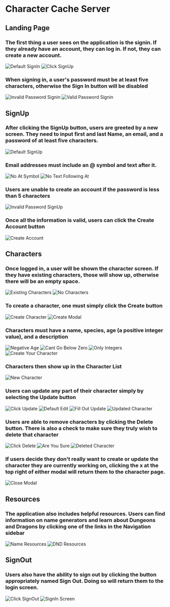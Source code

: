 <!-- This project was bootstrapped with [Create React App](https://github.com/facebook/create-react-app).

## Available Scripts

In the project directory, you can run:

### `npm start`

Runs the app in the development mode.<br />
Open [http://localhost:3000](http://localhost:3000) to view it in the browser.

The page will reload if you make edits.<br />
You will also see any lint errors in the console.

### `npm test`

Launches the test runner in the interactive watch mode.<br />
See the section about [running tests](https://facebook.github.io/create-react-app/docs/running-tests) for more information.

### `npm run build`

Builds the app for production to the `build` folder.<br />
It correctly bundles React in production mode and optimizes the build for the best performance.

The build is minified and the filenames include the hashes.<br />
Your app is ready to be deployed!

See the section about [deployment](https://facebook.github.io/create-react-app/docs/deployment) for more information.

### `npm run eject`

**Note: this is a one-way operation. Once you `eject`, you can’t go back!**

If you aren’t satisfied with the build tool and configuration choices, you can `eject` at any time. This command will remove the single build dependency from your project.

Instead, it will copy all the configuration files and the transitive dependencies (webpack, Babel, ESLint, etc) right into your project so you have full control over them. All of the commands except `eject` will still work, but they will point to the copied scripts so you can tweak them. At this point you’re on your own.

You don’t have to ever use `eject`. The curated feature set is suitable for small and middle deployments, and you shouldn’t feel obligated to use this feature. However we understand that this tool wouldn’t be useful if you couldn’t customize it when you are ready for it.

## Learn More

You can learn more in the [Create React App documentation](https://facebook.github.io/create-react-app/docs/getting-started).

To learn React, check out the [React documentation](https://reactjs.org/).

### Code Splitting

This section has moved here: https://facebook.github.io/create-react-app/docs/code-splitting

### Analyzing the Bundle Size

This section has moved here: https://facebook.github.io/create-react-app/docs/analyzing-the-bundle-size

### Making a Progressive Web App

This section has moved here: https://facebook.github.io/create-react-app/docs/making-a-progressive-web-app

### Advanced Configuration

This section has moved here: https://facebook.github.io/create-react-app/docs/advanced-configuration

### Deployment

This section has moved here: https://facebook.github.io/create-react-app/docs/deployment

### `npm run build` fails to minify

This section has moved here: https://facebook.github.io/create-react-app/docs/troubleshooting#npm-run-build-fails-to-minify -->

# Character Cache Server

## Landing Page
### The first thing a user sees on the application is the signin. If they already have an account, they can log in. If not, they can create a new account.
![Default SignIn](./src/Assets/ReadmeScreenshots/DefaultLoginScreen.JPG)
![Click SignUp](./src/Assets/ReadmeScreenshots/ClickSignUp.png)
### When signing in, a user's password must be at least five characters, otherwise the Sign In button will be disabled
![Invalid Password Signin](./src/Assets/ReadmeScreenshots/LoginPasswordValidation.JPG)
![Valid Password Signin](./src/Assets/ReadmeScreenshots/SignInButtonAvailable.JPG)

## SignUp
### After clicking the SignUp button, users are greeted by a new screen. They need to input first and last Name, an email, and a password of at least five characters.
![Default SignUp](./src/Assets/ReadmeScreenshots/DefaultSignUp.JPG)
### Email addresses must include an @ symbol and text after it.
![No At Symbol](./src/Assets/ReadmeScreenshots/EmailValidation1.JPG)
![No Text Following At](./src/Assets/ReadmeScreenshots/EmailValidation2.JPG)
### Users are unable to create an account if the password is less than 5 characters
![Invalid Password SignUp](./src/Assets/ReadmeScreenshots/InvalidPassword.JPG)
### Once all the information is valid, users can click the Create Account button
![Create Account](./src/Assets/ReadmeScreenshots/CreateAccount.png)

## Characters
### Once logged in, a user will be shown the character screen. If they have existing characters, those will show up, otherwise there will be an empty space.
![Existing Characters](./src/Assets/ReadmeScreenshots/Login_ExistingCharacters.JPG)
![No Characters](./src/Assets/ReadmeScreenshots/Login_NoCharacters.JPG)
### To create a character, one must simply click the Create button
![Create Character](./src/Assets/ReadmeScreenshots/ClickCreate.png)
![Create Modal](./src/Assets/ReadmeScreenshots/DefaultCreateModal.JPG)
### Characters must have a name, species, age (a positive integer value), and a description
![Negative Age](./src/Assets/ReadmeScreenshots/AgeValidation1.JPG)
![Cant Go Below Zero](./src/Assets/ReadmeScreenshots/AgeValidation2.JPG)
![Only Integers](./src/Assets/ReadmeScreenshots/AgeValidation3.JPG)
![Create Your Character](./src/Assets/ReadmeScreenshots/FillOutCharacter_ClickCreate.png)
### Characters then show up in the Character List
![New Character](./src/Assets/ReadmeScreenshots/YourNewCharacter.JPG)
### Users can update any part of their character simply by selecting the Update button
![Click Update](./src/Assets/ReadmeScreenshots/ClickUpdate.png)
![Default Edit](./src/Assets/ReadmeScreenshots/DefaultEditModal.JPG)
![Fill Out Update](./src/Assets/ReadmeScreenshots/FillOutModal_ClickUpdate.png)
![Updated Character](./src/Assets/ReadmeScreenshots/UpdatedCharacter.JPG)
### Users are able to remove characters by clicking the Delete button. There is also a check to make sure they truly wish to delete that character
![Click Delete](./src/Assets/ReadmeScreenshots/ClickDelete.png)
![Are You Sure](./src/Assets/ReadmeScreenshots/AreYouSureDelete.JPG)
![Deleted Character](./src/Assets/ReadmeScreenshots/DeletedCharacter.JPG)
### If users decide they don't really want to create or update the character they are currently working on, clicking the x at the top right of either modal will return them to the character page. 
![Close Modal](./src/Assets/ReadmeScreenshots/ClickXToCloseModal.png)

## Resources
### The application also includes helpful resources. Users can find information on name generators and learn about Dungeons and Dragons by clicking one of the links in the Navigation sidebar
![Name Resources](./src/Assets/ReadmeScreenshots/NameResources.png)
![DND Resources](./src/Assets/ReadmeScreenshots/DNDResources.png)

## SignOut
### Users also have the ability to sign out by clicking the button appropriately named Sign Out. Doing so will return them to the login screen.
![Click SignOut](./src/Assets/ReadmeScreenshots/ClickSignOut.png)
![SignIn Screen](./src/Assets/ReadmeScreenshots/DefaultLoginScreen.JPG)
